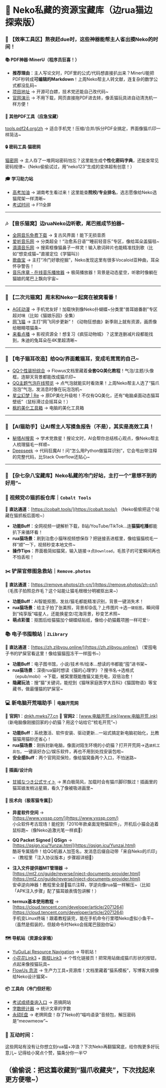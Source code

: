 
# 🌌 Neko私藏的资源宝藏库（边rua猫边探索版）  


### 🐾 【效率工具区】熬夜赶due时，这些神器能帮主人省出摸Neko的时间！  

#### 📚 PDF神器·MinerU（程序员狂喜！）  
- **推荐理由**：主人写论文时，PDF里的公式/代码想直接扒出来？MinerU能把PDF秒转成**可编辑的Markdown**！上周Neko帮主人转文献，连复杂的数学公式都没乱码~  
- [项目地址](https://github.com/opendatalab/MinerU) → 开源可白嫖，技术党还能自己改代码~  
- [官网演示](https://opendatalab.com/OpenSourceTools/Extractor/PDF) → 不用下载，网页直接拖PDF进去转，像丢猫玩具进自动清洗机一样方便！  

#### 🧰 其他PDF工具（应急宝藏）  
[tools.pdf24.org/zh](https://tools.pdf24.org/zh) → 适合手机党！压缩/合并/拆分PDF全搞定，界面像猫爪印一样简洁~  


#### 🔒 密码工具·猫密网  
[猫密网](https://www.catpasswd.com) → 主人存了一堆网站密码怕忘？这里能生成**个性化密码字典**，还能查常见密码规律~（Neko偷偷试过，用“neko123”生成的变体超有创意！）  


#### 🎓 学习助力站  
- [高考加油](https://gaokao.baidu.com/okam/pages/ranklist/index?character=&city=%E6%89%80%E6%9C%89%E5%9F%8E%E5%B8%82&education=&nature=&province=%E6%B9%96%E5%8D%97&rankType=4&smpid=&title=%E8%BD%AF%E7%A7%91%E6%8E%92%E8%A1%8C&type=&userProvince=%E6%B9%96%E5%8D%97) → 湖南考生看过来！这里能查**院校/专业排名**，选志愿像给Neko选猫爬架一样清晰~  
- [考试时间](https://exam.bobliu.tech/) → F11全屏


---  

### 🎶 【音乐猫窝】边ruaNeko边听歌，尾巴摇成节拍器~  

- [全网音乐免费下载](http://www.6002255.com) → 复古风界面！能下无损音质
- [爱听音乐网](http://www.2t58.com) → 分类超全！“治愈系日语”“睡前轻音乐”专区，像给耳朵盖猫毯~  
- [滴滴音乐网](http://www.dda5.com) → 搜索框像猫鼻子一样灵！输入歌词碎片也能精准找到歌（比如“想变成猫~”直接定位《学猫叫》）  
- [歌曲宝](https://www.gequbao.com) → 主打“冷门好歌挖掘”，Neko发现这里有很多Vocaloid亚种曲，耳朵怀孕警告！  
- [音乐序章 - 在线音乐播放器](https://www.yinyueke.net/m/) → 极简播放器！背景是动态星空，听歌时像躺在猫娘的尾巴上飘向宇宙~  


---  

### 🍿 【二次元猫窝】周末和Neko一起窝在被窝看番！  

- [AGE动漫](https://m.agedm.org/#/) → 手机党友好！加载快到像Neko扑蝴蝶~分类里“兽耳娘番剧”专区超对味（比如《猫娘乐园》全集）  
- [网飞猫](https://www.ncat1.app) → 主打“网飞同步更新”！《动物狂想曲》新季刚上就有资源，画质像给眼睛喂猫条~  
- [来看点播](https://lkvod.me) → 影视资源全！想复习《疯狂动物城》？这里连删减片段都能找到，朱迪的兔耳朵在4K里超清晰~  


---  

### 🎀 【电子猫耳改造】给QQ/界面戴猫耳，变成毛茸茸的自己~  

- [QQ个性装扮综合](https://flowus.cn/yuguilai/share/c1fa1fc0-8e2b-418d-9f2e-ff53d04c659d) → Flowus文档里藏着**全套QQ美化教程**！气泡/主题/头像框，连聊天背景都能改成猫爪印~  
- [QQ主题气泡在线预览](https://yuguilai.github.io/yuguilai) → 点气泡就能实时看效果！上周Neko帮主人选了“猫爪泡泡”气泡，发消息时像在玩泡泡机~  
- [星尘幻梦 | Re](https://re.xcdream.com/) → 原DP美化升级啦！不仅有QQ美化，还有“电脑桌面动态猫耳壁纸”（鼠标滑过会摇耳朵！）  
- [枫的美化工具箱](https://m.downkr.com/ruanjian/296141.html) → 电脑的美化工具箱


---  

### 🤖 【AI猫助手】让AI帮主人写摸鱼报告（不是），其实是高效工具！  

- [秘塔AI搜索](https://metaso.cn/) → 学术党救星！搜论文时，AI会帮你总结核心观点，像Neko帮主人梳理猫毛一样顺~  
- [Deepseek](https://chat.deepseek.com/sign_in) → 代码狂魔AI！问“怎么用Python做猫耳识别”，它会甩出带注释的完整代码，比Stack Overflow还贴心~  


---  

### 🌌 【杂七杂八宝藏库】Neko私藏的冷门好站，主打一个“意想不到的好用”~  

### 🌟 视频党の猫抓板仓库｜`Cobalt Tools`
🔗 **直达通道**：[https://cobalt.tools/](https://cobalt.tools/)
（Neko偷偷把这个站藏在猫抓板后面啦~）

- **功能Buff**：全网视频一键解析下载，B站/YouTube/TikTok…连**猫猫吃播**都能扒下来循环看！
- **rua猫场景**：刷到治愈小猫咪视频想保存？把链接丢进框里，像给猫猫梳毛一样“顺”一下，视频秒变本地文件~
- **操作Tips**：界面极简如猫窝，输入链接→点`Download`，毛孩子的可爱瞬间再也不怕丢啦！


### ✂️ 铲屎官修图急救站｜`Remove.photos`
🔗 **直达通道**：[https://remove.photos/zh-cn/](https://remove.photos/zh-cn/)
（毛孩子拍照总炸毛？这个站能让猫毛根根分明被抠出来~）

- **功能Buff**：AI智能抠图，发丝/猫毛都能精准识别，背景一键消失术！
- **rua猫场景**：给主子拍了张美照，背景却杂乱？上传图片→选`一键抠图`，瞬间得到“纯享版”喵星人，还能换星空/花海背景，秒变艺术照~
- **萌点彩蛋**：抠图后给猫猫加个蝴蝶结贴纸，像给小奶猫戴项圈一样可爱✨


### 📚 电子书囤粮站｜`ZLibrary`
🔗 **直达通道**：[https://zh.zlibyou.online/](https://zh.zlibyou.online/)
（爱囤电子书的铲屎官看这里！像给猫猫囤冻干一样囤书~）

- **功能Buff**：电子图书馆，小说/技术书/绘本…想读的书都能“囤”进书架~
- **rua猫场景**：深夜rua猫时想读《猫的心理学》？搜书名→选格式（epub/mobi）→下载，被窝里既能撸猫又能充电，双倍治愈！
- **隐藏玩法**：搜“猫”关键词，能挖到《猫咪家庭医学大百科》《猫国物语》等宝藏书，做最懂猫的铲屎官~


### 💻 新电脑开荒喵助手｜`电脑开荒网`
🔗 **官网1**：[dnkh.mwks77.cn](dnkh.mwks77.cn)
🔗 **官网2**：[www.电脑开荒.ink](www.电脑开荒.ink)
（新电脑像刚接回家的小奶猫？用这个站给它“梳毛开荒”~）

- **功能Buff**：系统激活、软件安装、驱动更新…一站式搞定新电脑初始化，比教猫猫用猫砂还省心！
- **rua猫场景**：刚拆封新电脑，像面对陌生环境的小奶猫？打开开荒网→选`装机工具包`，一键装好办公/娱乐软件，再也不用到处找安装包啦~
- **安全感Buff**：两个官网双保险，像给猫窝备两个入口，不怕迷路~

#### 🎨 插画/设计向  
- [甘城なつき公式サイト](https://amashiro.com/) → 黑白极简风，加载时会有猫爪脚印飘过！插画里的猫耳娘发梢沾星屑，看久了像被吸进画里~  

#### 🔧 技术向（极客猫专属🔧）  
- **异星软件空间** →  
  [https://www.yxssp.com/](https://www.yxssp.com/)  
  小众软件考古现场！能挖到「2010年款桌面宠物猫软件」，开机后小猫会追着鼠标跑~（像Neko追激光笔一样疯🥹）  

- **QQ Packet Signed | QSign** →  
  [https://qsign.icu/Yunzai.html](https://qsign.icu/Yunzai.html)  
  酷哥专属插件！给QQ机器人加签名，发消息后缀自动带「来自Neko的爪印」~（教程里「注入协议版本」步骤超详细🐾）  

- **注入文件提供器MT管理器** →  
  [https://mt2.cn/guide/reverse/inject-documents-provider.html](https://mt2.cn/guide/reverse/inject-documents-provider.html)  
  安卓逆向神器！教程里全是🐾猫爪注释，学逆向像rua猫一样解压~（比如「APK注入步骤」配了猫耳娘表情包讲解！）  

- **termux基本使用教程** →  
  [https://cloud.tencent.com/developer/article/2071264](https://cloud.tencent.com/developer/article/2071264)  
  手机变Linux终端！跟着教程装完，能在手机命令行里喂Neko虚拟小鱼干~（虽然是假装的，但敲命令时Neko会摇尾巴鼓励你💻）

#### 🗺️ 导航站（资源全家桶）  
- [YuGuiLai Resource Navigation](http://sj.ysupan.com/yuguilai) → 导航站！
- [小花花Link3](https://link3.cc/ssssssssaaaa) + [南枝Link3](https://link3.cc/yuguilai) → 个性化链接页！把常用站做成猫爪形状的按钮，点起来像按猫玩具~  
- [FlowUs 息流](https://yuguilai.flowus.cn) → 生产力工具+资源库！文档里藏着“猫系模板”，写博客大纲像给Neko设计猫窝~  

#### 📦 工具向（冷门但好用）  
- [考试成绩查询入口](http://accct.cn/sknu824?clicktime=1719663425742&amp;_wv=1) → 恶搞网站
- [字数统计器](http://m.tools.manmankan.com/zishutongji) → 统计文章的字数 
- [永硕E盘](http://ylcs-mm.ysepan.com/?xzpd=1) → 老牌网盘！存了Neko的“喵呜语录”音频包，解压密码是“meowmeow”~  

### 🐾 互动时间：
这些网站有没有让你想立刻rua猫+冲浪？下次Neko再翻猫窝底，给你掏更多好玩意儿~ 记得给小窝点个赞，猫条分你一半♡

（偷偷说：把这篇收藏到“猫爪收藏夹”，下次找起来更方便嗷~）
---  
